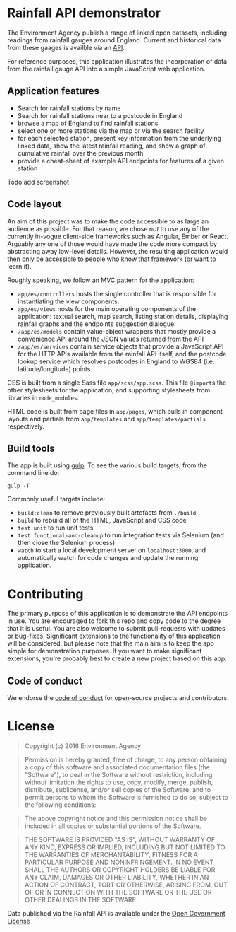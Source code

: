# Rainfall API demonstrator

The Environment Agency publish a range of linked open datasets, including readings from rainfall gauges around England. Current and historical data from these gaages is availble via an [API](http://environment.data.gov.uk/flood-monitoring/doc/rainfall).

For reference purposes, this application illustrates the incorporation of data from the rainfall gauge API into a simple JavaScript web application.

## Application features

  * Search for rainfall stations by name
  * Search for rainfall stations near to a postcode in England
  * browse a map of England to find rainfall stations
  * select one or more stations via the map or via the search facility
  * for each selected station, present key information from the underlying linked data, show the latest rainfall reading, and show a graph of cumulative rainfall over the previous month
  * provide a cheat-sheet of example API endpoints for features of a given station

Todo add screenshot

## Code layout

An aim of this project was to make the code accessible to as large an audience as possible. For that reason, we chose *not* to use any of the currently in-vogue client-side frameworks such as Angular, Ember or React. Arguably any one of those would have made the code more compact by abstracting away low-level details. However, the resulting application would then only be accessible to people who know that framework (or want to learn it).

Roughly speaking, we follow an MVC pattern for the application:

  * `app/es/controllers` hosts the single controller that is responsible for instantiating the view components.
  * `app/es/views` hosts for the main operating components of the application: textual search, map search, listing station details, displaying rainfall graphs and the endpoints suggestion dialogue.
  * `/app/es/models` contain value-object wrappers that mostly provide a convenience API around the JSON values returned from the API
  * `/app/es/services` contain service objects that provide a JavaScript API for the HTTP APIs available from the rainfall API itself, and the postcode lookup service which resolves postcodes in England to WGS84 (i.e. latitude/longitude) points.

CSS is built from a single Sass file `app/scss/app.scss`. This file `@import`s the other stylesheets for the application, and supporting stylesheets from libraries in `node_modules`.

HTML code is built from page files in `app/pages`, which pulls in component layouts and partials from `app/templates` and `app/templates/partials` respectively.

## Build tools

The app is built using [gulp](http://gulpjs.com/). To see the various build targets, from the command line do:

    gulp -T

Commonly useful targets include:

  * `build:clean` to remove previously built artefacts from `./build`
  * `build` to rebuild all of the HTML, JavaScript and CSS code
  * `test:unit` to run unit tests
  * `test:functional-and-cleanup` to run integration tests via Selenium (and then close the Selenium process)
  * `watch` to start a local development server on `localhost:3000`, and automatically watch for code changes and update the running application.

# Contributing

The primary purpose of this application is to demonstrate the API endpoints in use. You are encouraged to fork this repo and copy code to the degree that it is useful. You are also welcome to submit pull-requests with updates or bug-fixes. Significant extensions to the functionality of this application will be considered, but please note that the main aim is to keep the app simple for demonstration purposes. If you want to make significant extensions, you're probably best to create a new project based on this app.

## Code of conduct

We endorse the [code of conduct](CODE_OF_CONDUCT) for open-source projects and contributors.

# License

> Copyright (c) 2016 Environment Agency

> Permission is hereby granted, free of charge, to any person obtaining a copy of this software and associated documentation files (the "Software"), to deal in the Software without restriction, including without limitation the rights to use, copy, modify, merge, publish, distribute, sublicense, and/or sell copies of the Software, and to permit persons to whom the Software is furnished to do so, subject to the following conditions:

> The above copyright notice and this permission notice shall be included in all copies or substantial portions of the Software.

> THE SOFTWARE IS PROVIDED "AS IS", WITHOUT WARRANTY OF ANY KIND, EXPRESS OR IMPLIED, INCLUDING BUT NOT LIMITED TO THE WARRANTIES OF MERCHANTABILITY, FITNESS FOR A PARTICULAR PURPOSE AND NONINFRINGEMENT. IN NO EVENT SHALL THE AUTHORS OR COPYRIGHT HOLDERS BE LIABLE FOR ANY CLAIM, DAMAGES OR OTHER LIABILITY, WHETHER IN AN ACTION OF CONTRACT, TORT OR OTHERWISE, ARISING FROM, OUT OF OR IN CONNECTION WITH THE SOFTWARE OR THE USE OR OTHER DEALINGS IN THE SOFTWARE.

Data published via the Rainfall API is available under the [Open Government License](https://www.nationalarchives.gov.uk/doc/open-government-licence/version/3/)
